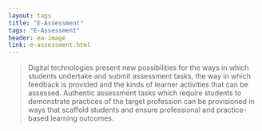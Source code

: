 ```yaml
---
layout: tags
title: "E-Assessment"
tags: "E-Assessment"
header: ea-image
link: e-assessment.html
---
```


>Digital technologies present new possibilities for the ways in which students undertake and submit assessment tasks, the way in which feedback is provided and the kinds of learner activities that can be assessed. Authentic assessment tasks which require students to demonstrate practices of the target profession can be provisioned in ways that scaffold students and ensure professional and practice-based learning outcomes.